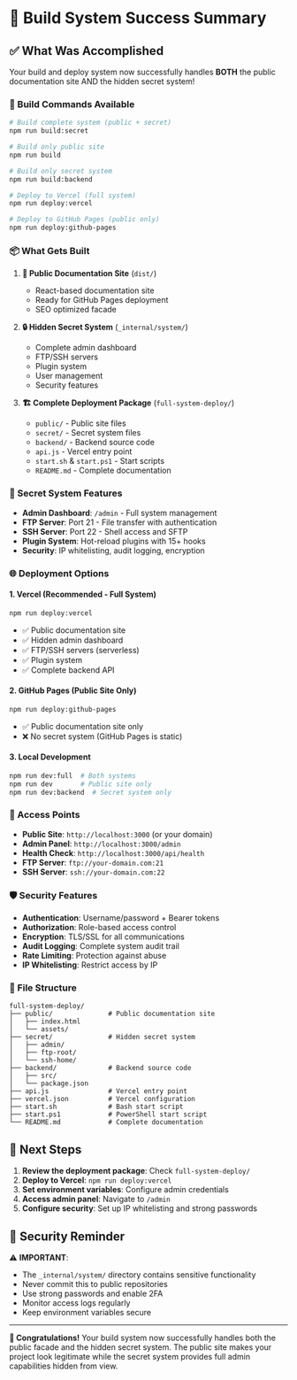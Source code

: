 # 🎉 Build System Success Summary

## ✅ What Was Accomplished

Your build and deploy system now successfully handles **BOTH** the public documentation site AND the hidden secret system!

### 🚀 Build Commands Available

```bash
# Build complete system (public + secret)
npm run build:secret

# Build only public site
npm run build

# Build only secret system
npm run build:backend

# Deploy to Vercel (full system)
npm run deploy:vercel

# Deploy to GitHub Pages (public only)
npm run deploy:github-pages
```

### 📦 What Gets Built

1. **📖 Public Documentation Site** (`dist/`)
   - React-based documentation site
   - Ready for GitHub Pages deployment
   - SEO optimized facade

2. **🔒 Hidden Secret System** (`_internal/system/`)
   - Complete admin dashboard
   - FTP/SSH servers
   - Plugin system
   - User management
   - Security features

3. **🏗️ Complete Deployment Package** (`full-system-deploy/`)
   - `public/` - Public site files
   - `secret/` - Secret system files
   - `backend/` - Backend source code
   - `api.js` - Vercel entry point
   - `start.sh` & `start.ps1` - Start scripts
   - `README.md` - Complete documentation

### 🔐 Secret System Features

- **Admin Dashboard**: `/admin` - Full system management
- **FTP Server**: Port 21 - File transfer with authentication
- **SSH Server**: Port 22 - Shell access and SFTP
- **Plugin System**: Hot-reload plugins with 15+ hooks
- **Security**: IP whitelisting, audit logging, encryption

### 🌐 Deployment Options

#### 1. Vercel (Recommended - Full System)
```bash
npm run deploy:vercel
```
- ✅ Public documentation site
- ✅ Hidden admin dashboard
- ✅ FTP/SSH servers (serverless)
- ✅ Plugin system
- ✅ Complete backend API

#### 2. GitHub Pages (Public Site Only)
```bash
npm run deploy:github-pages
```
- ✅ Public documentation site only
- ❌ No secret system (GitHub Pages is static)

#### 3. Local Development
```bash
npm run dev:full  # Both systems
npm run dev       # Public site only
npm run dev:backend  # Secret system only
```

### 🔧 Access Points

- **Public Site**: `http://localhost:3000` (or your domain)
- **Admin Panel**: `http://localhost:3000/admin`
- **Health Check**: `http://localhost:3000/api/health`
- **FTP Server**: `ftp://your-domain.com:21`
- **SSH Server**: `ssh://your-domain.com:22`

### 🛡️ Security Features

- **Authentication**: Username/password + Bearer tokens
- **Authorization**: Role-based access control
- **Encryption**: TLS/SSL for all communications
- **Audit Logging**: Complete system audit trail
- **Rate Limiting**: Protection against abuse
- **IP Whitelisting**: Restrict access by IP

### 📁 File Structure

```
full-system-deploy/
├── public/              # Public documentation site
│   ├── index.html
│   └── assets/
├── secret/              # Hidden secret system
│   ├── admin/
│   ├── ftp-root/
│   └── ssh-home/
├── backend/             # Backend source code
│   ├── src/
│   └── package.json
├── api.js               # Vercel entry point
├── vercel.json          # Vercel configuration
├── start.sh             # Bash start script
├── start.ps1            # PowerShell start script
└── README.md            # Complete documentation
```

## 🎯 Next Steps

1. **Review the deployment package**: Check `full-system-deploy/`
2. **Deploy to Vercel**: `npm run deploy:vercel`
3. **Set environment variables**: Configure admin credentials
4. **Access admin panel**: Navigate to `/admin`
5. **Configure security**: Set up IP whitelisting and strong passwords

## 🚨 Security Reminder

⚠️ **IMPORTANT**: 
- The `_internal/system/` directory contains sensitive functionality
- Never commit this to public repositories
- Use strong passwords and enable 2FA
- Monitor access logs regularly
- Keep environment variables secure

---

**🎉 Congratulations!** Your build system now successfully handles both the public facade and the hidden secret system. The public site makes your project look legitimate while the secret system provides full admin capabilities hidden from view.
